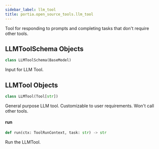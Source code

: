 ```yaml
---
sidebar_label: llm_tool
title: portia.open_source_tools.llm_tool
---
```


Tool for responding to prompts and completing tasks that don&#x27;t require other tools.

## LLMToolSchema Objects

```python
class LLMToolSchema(BaseModel)
```

Input for LLM Tool.

## LLMTool Objects

```python
class LLMTool(Tool[str])
```

General purpose LLM tool. Customizable to user requirements. Won&#x27;t call other tools.

#### run

```python
def run(ctx: ToolRunContext, task: str) -> str
```

Run the LLMTool.

